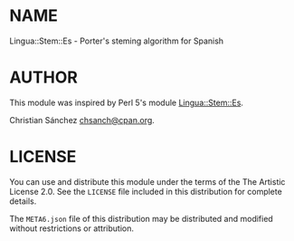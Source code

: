 # NAME
Lingua::Stem::Es - Porter's steming algorithm for Spanish

# AUTHOR

This module was inspired by Perl 5's module [Lingua::Stem::Es](https://metacpan.org/pod/Lingua::Stem::Es).

Christian Sánchez <chsanch@cpan.org>.

# LICENSE

You can use and distribute this module under the terms of the
The Artistic License 2.0. See the `LICENSE` file included in this
distribution for complete details.

The `META6.json` file of this distribution may be distributed and modified
without restrictions or attribution.
